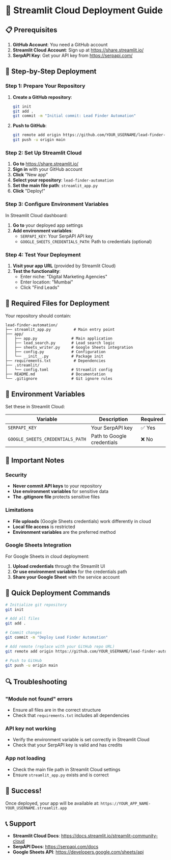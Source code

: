 # 🚀 Streamlit Cloud Deployment Guide

## 📋 Prerequisites

1. **GitHub Account**: You need a GitHub account
2. **Streamlit Cloud Account**: Sign up at https://share.streamlit.io/
3. **SerpAPI Key**: Get your API key from https://serpapi.com/

## 🔧 Step-by-Step Deployment

### Step 1: Prepare Your Repository

1. **Create a GitHub repository**:
   ```bash
   git init
   git add .
   git commit -m "Initial commit: Lead Finder Automation"
   ```

2. **Push to GitHub**:
   ```bash
   git remote add origin https://github.com/YOUR_USERNAME/lead-finder-automation.git
   git push -u origin main
   ```

### Step 2: Set Up Streamlit Cloud

1. **Go to** https://share.streamlit.io/
2. **Sign in** with your GitHub account
3. **Click** "New app"
4. **Select your repository**: `lead-finder-automation`
5. **Set the main file path**: `streamlit_app.py`
6. **Click** "Deploy!"

### Step 3: Configure Environment Variables

In Streamlit Cloud dashboard:

1. **Go to** your deployed app settings
2. **Add environment variables**:
   - `SERPAPI_KEY`: Your SerpAPI API key
   - `GOOGLE_SHEETS_CREDENTIALS_PATH`: Path to credentials (optional)

### Step 4: Test Your Deployment

1. **Visit your app URL** (provided by Streamlit Cloud)
2. **Test the functionality**:
   - Enter niche: "Digital Marketing Agencies"
   - Enter location: "Mumbai"
   - Click "Find Leads"

## 📁 Required Files for Deployment

Your repository should contain:

```
lead-finder-automation/
├── streamlit_app.py          # Main entry point
├── app/
│   ├── app.py               # Main application
│   ├── lead_search.py       # Lead search logic
│   ├── sheets_writer.py     # Google Sheets integration
│   ├── config.py            # Configuration
│   └── __init__.py          # Package init
├── requirements.txt          # Dependencies
├── .streamlit/
│   └── config.toml          # Streamlit config
├── README.md                # Documentation
└── .gitignore               # Git ignore rules
```

## 🔑 Environment Variables

Set these in Streamlit Cloud:

| Variable | Description | Required |
|----------|-------------|----------|
| `SERPAPI_KEY` | Your SerpAPI key | ✅ Yes |
| `GOOGLE_SHEETS_CREDENTIALS_PATH` | Path to Google credentials | ❌ No |

## 🚨 Important Notes

### Security
- **Never commit API keys** to your repository
- **Use environment variables** for sensitive data
- **The .gitignore file** protects sensitive files

### Limitations
- **File uploads** (Google Sheets credentials) work differently in cloud
- **Local file access** is restricted
- **Environment variables** are the preferred method

### Google Sheets Integration
For Google Sheets in cloud deployment:

1. **Upload credentials** through the Streamlit UI
2. **Or use environment variables** for the credentials path
3. **Share your Google Sheet** with the service account

## 🎯 Quick Deployment Commands

```bash
# Initialize git repository
git init

# Add all files
git add .

# Commit changes
git commit -m "Deploy Lead Finder Automation"

# Add remote (replace with your GitHub repo URL)
git remote add origin https://github.com/YOUR_USERNAME/lead-finder-automation.git

# Push to GitHub
git push -u origin main
```

## 🔍 Troubleshooting

### "Module not found" errors
- Ensure all files are in the correct structure
- Check that `requirements.txt` includes all dependencies

### API key not working
- Verify the environment variable is set correctly in Streamlit Cloud
- Check that your SerpAPI key is valid and has credits

### App not loading
- Check the main file path in Streamlit Cloud settings
- Ensure `streamlit_app.py` exists and is correct

## 🎉 Success!

Once deployed, your app will be available at:
`https://YOUR_APP_NAME-YOUR_USERNAME.streamlit.app`

## 📞 Support

- **Streamlit Cloud Docs**: https://docs.streamlit.io/streamlit-community-cloud
- **SerpAPI Docs**: https://serpapi.com/docs
- **Google Sheets API**: https://developers.google.com/sheets/api 
